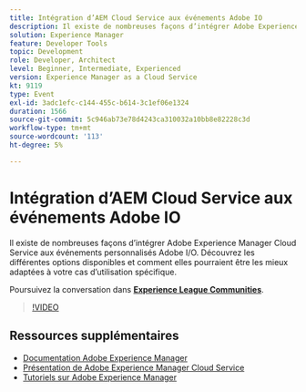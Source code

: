 ```yaml
---
title: Intégration d’AEM Cloud Service aux événements Adobe IO
description: Il existe de nombreuses façons d’intégrer Adobe Experience Manager Cloud Service aux événements personnalisés Adobe I/O. Découvrez les différentes options disponibles et comment elles pourraient être les mieux adaptées à votre cas d’utilisation spécifique.
solution: Experience Manager
feature: Developer Tools
topic: Development
role: Developer, Architect
level: Beginner, Intermediate, Experienced
version: Experience Manager as a Cloud Service
kt: 9119
type: Event
exl-id: 3adc1efc-c144-455c-b614-3c1ef06e1324
duration: 1566
source-git-commit: 5c946ab73e78d4243ca310032a10bb8e82228c3d
workflow-type: tm+mt
source-wordcount: '113'
ht-degree: 5%

---
```


# Intégration d’AEM Cloud Service aux événements Adobe IO

Il existe de nombreuses façons d’intégrer Adobe Experience Manager Cloud Service aux événements personnalisés Adobe I/O. Découvrez les différentes options disponibles et comment elles pourraient être les mieux adaptées à votre cas d’utilisation spécifique.

Poursuivez la conversation dans **[Experience League Communities](https://adobe.ly/3ij0O1W)**.

>[!VIDEO](https://video.tv.adobe.com/v/337529/?quality=12&learn=on&hidetitle=true)

## Ressources supplémentaires

- [Documentation Adobe Experience Manager](https://experienceleague.adobe.com/docs/experience-manager-cloud-service.html?lang=fr)
- [Présentation de Adobe Experience Manager Cloud Service](https://experienceleague.adobe.com/docs/experience-manager-cloud-service/overview/home.html?lang=fr)
- [Tutoriels sur Adobe Experience Manager](https://experienceleague.adobe.com/docs/experience-manager-tutorials.html?lang=fr)
